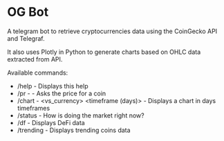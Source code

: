 # OG Bot

A telegram bot to retrieve cryptocurrencies data using the CoinGecko API and Telegraf. 

It also uses Plotly in Python to generate charts based on OHLC data extracted from API.


Available commands:

- /help - Displays this help
- /pr - <coin> - Asks the price for a coin
- /chart - <coin> <vs_currency> <timeframe (days)> - Displays a chart in days timeframes 
- /status - How is doing the market right now?
- /df - Displays DeFi data
- /trending - Displays trending coins data
